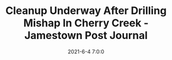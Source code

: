 ---
"title": "Cleanup Underway After Drilling Mishap In Cherry Creek - Jamestown Post Journal"
"date": "2021-6-4 7:0:0"
"feed_name": "GOOGLENEWS"
"feed_website": "https://news.google.com/search?q=drilling%2Bincident&hl=en-US&gl=US&ceid=US:en"
"feed_rss": "https://news.google.com/rss/search?q=drilling%2Bincident&hl=en-US&gl=US&ceid=US:en"
"link": "https://www.post-journal.com/news/page-one/2021/06/cleanup-underway-after-drilling-mishap-in-cherry-creek/"
"file": "_posts/1-1-2021-e6c20df561d5aab83b8ebd2d2806973700c6010f.md"
"accident": "1"
"drilling": "0"
---
